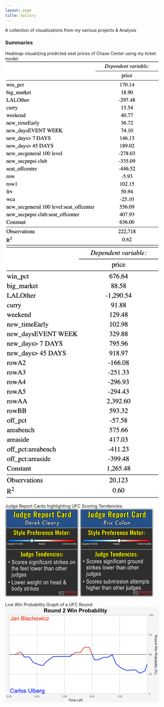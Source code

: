 ```yaml
---
layout: page
title: Gallery
---
```


A collection of visualizations from my various projects & Analysis

### Summaries
Heatmap visualizing predicted seat prices of Chase Center using my ticket model: &nbsp;<br>
<img src="/assets/nba/lb_model.png" alt="Image" width="600"/>
<img src="/assets/nba/cs_model.png" alt="Image" width="600"/> 

Judge Report Cards highlighting UFC Scoring Tendencies: &nbsp;<br>
<img src="/assets/ufc/cleary_report_card.png" alt="Image" width="240"/>
<img src="/assets/ufc/colon_report_card.png" alt="Image" width="240"/> 

Live Win Probability Graph of a UFC Round: &nbsp;<br>
<img src="/assets/ufc/win_prob_graph.png" alt="Image" width="700"/>

